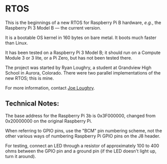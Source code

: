 # RTOS

This is the beginnings of a new RTOS for Raspberry Pi B hardware, *e.g.*,
the Raspberry Pi 3 Model B &mdash; the current version.

It is a bootable OS kernel in 160 bytes on bare metal. It boots much faster
than Linux.

It has been tested on a Raspberry Pi 3 Model B; it should run on a Compute
Module 3 or 3 lite, or a Pi Zero, but has not been tested there.

The project was started by Ryan Loughry, a student at Grandview High School
in Aurora, Colorado. There were two parallel implementations of the new
RTOS; this is mine.

For more information, contact [Joe Loughry](mailto:joe.loughry@gmail.com).

## Technical Notes:

The base address for the Raspberry Pi 3b is 0x3F000000, changed from
0x20000000 on the original Raspberry Pi.

When referring to GPIO pins, use the "BCM" pin numbering scheme, not the
other various ways of numbering Raspberry Pi GPIO pins on the J8 header.

For testing, connect an LED through a resistor of approximately 100 to 400
ohms between the GPIO pin and a ground pin (if the LED doesn't light up,
turn it around).

